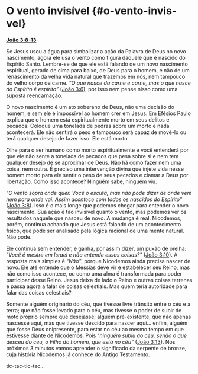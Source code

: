 # O vento invisível {#o-vento-invis-vel}

[**João 3:8-13**](http://bibliaonline.com.br/acf/jo/3/8-13)

Se Jesus usou a água para simbolizar a ação da Palavra de Deus no novo nascimento, agora ele usa o vento como figura daquele que é nascido do Espírito Santo. Lembre-se de que ele está falando de um novo nascimento espiritual, gerado de cima para baixo, de Deus para o homem, e não de um renascimento da velha vida natural que trazemos em nós, nem tampouco do velho corpo de carne. “_O que nasce da carne é carne, mas o que nasce do Espírito é espírito”_ ([João 3:6](http://bibliaonline.com.br/acf/jo/3/6)), por isso nem pense nisso como uma suposta reencarnação.

O novo nascimento é um ato soberano de Deus, não uma decisão do homem, e sem ele é impossível ao homem crer em Jesus. Em Efésios Paulo explica que o homem está espiritualmente morto em seus delitos e pecados. Coloque uma tonelada de pedras sobre um morto e nada acontecerá. Ele não sentirá o peso e tampouco será capaz de movê-lo ou terá qualquer desejo de fazer isso. Ele está morto.

Olhe para o ser humano como morto espiritualmente e você entenderá por que ele não sente a tonelada de pecados que pesa sobre si e nem tem qualquer desejo de se aproximar de Deus. Não há como fazer nem uma coisa, nem outra. É preciso uma intervenção divina que injete vida nesse homem morto para ele sentir o peso de seus pecados e clamar a Deus por libertação. Como isso acontece? Ninguém sabe, ninguém viu.

“_O vento sopra onde quer. Você o escuta, mas não pode dizer de onde vem nem para onde vai. Assim acontece com todos os nascidos do Espírito”_ ([João 3:8](http://bibliaonline.com.br/acf/jo/3/8)). Isso é o mais longe que podemos chegar para entender o novo nascimento. Sua ação é tão invisível quanto o vento, mas podemos ver os resultados naquele que nasceu de novo. A mudança é real. Nicodemos, porém, continua achando que Jesus está falando de um acontecimento físico, que pode ser analisado pela lógica racional de uma mente natural. Não pode.

Ele continua sem entender, e ganha, por assim dizer, um puxão de orelha: “_Você é mestre em Israel e não entende essas coisas?”_ ([João 3:10](http://bibliaonline.com.br/acf/jo/3/10)). A resposta mais simples é “_Não”_, porque Nicodemos ainda precisa nascer de novo. Ele até entende que o Messias deve vir e estabelecer seu Reino, mas não como isso acontece, ou como uma alma é transformada para poder participar desse Reino. Jesus deixa de lado o Reino e outras coisas terrenas e passa agora a falar de coisas celestiais. Mas quem teria autoridade para falar das coisas celestiais?

Somente alguém originário do céu, que tivesse livre trânsito entre o céu e a terra; que não fosse levado para o céu, mas tivesse o poder de subir de moto próprio sempre que desejasse; alguém pré-existente, que não apenas nascesse aqui, mas que tivesse descido para nascer aqui... enfim, alguém que fosse Deus onipresente, para estar no céu ao mesmo tempo em que estivesse diante de Nicodemos. Pois “_ninguém subiu ao céu, senão o que desceu do céu, o Filho do homem, que está no céu”_ ([João 3:13](http://bibliaonline.com.br/acf/jo/3/13)). Nos próximos 3 minutos vamos aprender o significado da serpente de bronze, cuja história Nicodemos já conhece do Antigo Testamento.

tic-tac-tic-tac...